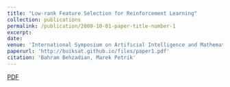 ```yaml
---
title: "Low-rank Feature Selection for Reinforcement Learning"
collection: publications
permalink: /publication/2009-10-01-paper-title-number-1
excerpt:
date:
venue: 'International Symposium on Artificial Intelligence and Mathematics, 2018.'
paperurl: 'http://buiksat.github.io/files/paper1.pdf'
citation: 'Bahram Behzadian, Marek Petrik'
---
```

[PDF](http://buiksat.github.io/files/ISAIM_2018.pdf)
